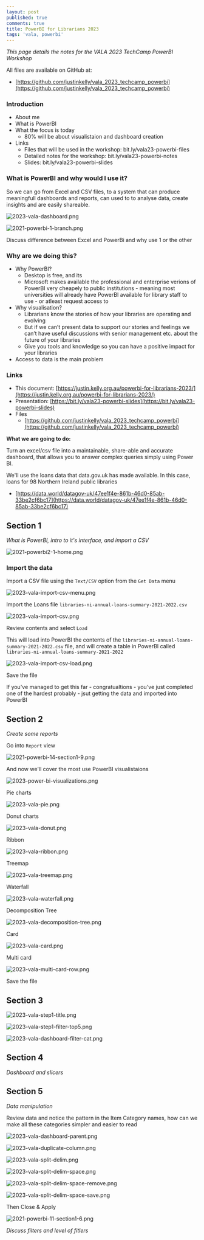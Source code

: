 ```yaml
---
layout: post
published: true
comments: true
title: PowerBI for Librarians 2023
tags: 'vala, powerbi'
---
```

_This page details the notes for the VALA 2023 TechCamp PowerBI Workshop_

All files are available on GitHub at: 
* [https://github.com/justinkelly/vala_2023_techcamp_powerbi](https://github.com/justinkelly/vala_2023_techcamp_powerbi)

### Introduction

- About me
- What is PowerBI
- What the focus is today
  - 80% will be about visualistaion and dashboard creation
- Links
  - Files that will be used in the workshop: bit.ly/vala23-powerbi-files
  - Detailed notes for the workshop: bit.ly/vala23-powerbi-notes
  - Slides: bit.ly/vala23-powerbi-slides
  
### What is PowerBI and why would I use it?

So we can go from Excel and CSV files, to a system that can produce meaningfull dashboards and reports, can used to to analyse data, create insights and are easily shareable.

![2023-vala-dashboard.png]({{site.baseurl}}/img/2023-vala-dashboard.png)

![2021-powerbi-1-branch.png]({{site.baseurl}}/img/2021-powerbi-1-branch.png)

Discuss difference between Excel and PowerBi and why use 1 or the other


### Why are we doing this?

* Why PowerBI?
  * Desktop is free, and its 
  * Microsoft makes available the professional and enterprise verions of PowerBI very cheapely to public institutions - meaning most universities will already have PowerBI available for library staff to use - or atleast request access to
* Why visualisation?
  * Librarians know the stories of how your libraries are operating and evolving
  * But if we can’t present data to support our stories and feelings we can’t have useful discussions with senior management etc. about the future of your libraries
  * Give you tools and knowledge so you can have a positive impact for your libraries
* Access to data is the main problem

### Links

* This document: [https://justin.kelly.org.au/powerbi-for-librarians-2023/](https://justin.kelly.org.au/powerbi-for-librarians-2023/)
* Presentation: [https://bit.ly/vala23-powerbi-slides](https://bit.ly/vala23-powerbi-slides)
* Files
  * [https://github.com/justinkelly/vala_2023_techcamp_powerbi](https://github.com/justinkelly/vala_2023_techcamp_powerbi)


**What we are going to do:**

Turn an excel/csv file into a maintainable, share-able and accurate dashboard, that allows you to answer complex queries simply using Power BI.

We'll use the loans data that data.gov.uk has made available. In this case, loans for 98 Northern Ireland public libraries

* [https://data.world/datagov-uk/47ee1f4e-861b-46d0-85ab-33be2cf6bc17](https://data.world/datagov-uk/47ee1f4e-861b-46d0-85ab-33be2cf6bc17)

## Section 1

_What is PowerBI, intro to it's interface, and import a CSV_

![2021-powerbi2-1-home.png]({{site.baseurl}}/img/2021-powerbi2-1-home.png)


### Import the data

Import a CSV file using the `Text/CSV` option from the `Get Data` menu

![2023-vala-import-csv-menu.png]({{site.baseurl}}/img/2023-vala-import-csv-menu.png)


Import the Loans file `libraries-ni-annual-loans-summary-2021-2022.csv` 

![2023-vala-import-csv.png]({{site.baseurl}}/img/2023-vala-import-csv.png)


Review contents and select `Load`

This will load into PowerBI the contents of the `libraries-ni-annual-loans-summary-2021-2022.csv` file, and will create a table in PowerBI called `libraries-ni-annual-loans-summary-2021-2022`

![2023-vala-import-csv-load.png]({{site.baseurl}}/img/2023-vala-import-csv-load.png)

Save the file

If you've managed to get this far - congratualtions - you've just completed one of the hardest probably - jsut getting the data and imported into PowerBI

## Section 2  
_Create some reports_

Go into `Report` view

![2021-powerbi-14-section1-9.png]({{site.baseurl}}/img/2021-powerbi-14-section1-9.png)

And now we'll cover the most use PowerBI visualistaions

![2023-power-bi-visualizations.png]({{site.baseurl}}/img/2023-power-bi-visualizations.png)


Pie charts

![2023-vala-pie.png]({{site.baseurl}}/img/2023-vala-pie.png)

Donut charts

![2023-vala-donut.png]({{site.baseurl}}/img/2023-vala-donut.png)


Ribbon

![2023-vala-ribbon.png]({{site.baseurl}}/img/2023-vala-ribbon.png)


Treemap

![2023-vala-treemap.png]({{site.baseurl}}/img/2023-vala-treemap.png)


Waterfall

![2023-vala-waterfall.png]({{site.baseurl}}/img/2023-vala-waterfall.png)

Decomposition Tree

![2023-vala-decomposition-tree.png]({{site.baseurl}}/img/2023-vala-decomposition-tree.png)


Card

![2023-vala-card.png]({{site.baseurl}}/img/2023-vala-card.png)

Multi card

![2023-vala-multi-card-row.png]({{site.baseurl}}/img/2023-vala-multi-card-row.png)


Save the file


## Section 3


![2023-vala-step1-title.png]({{site.baseurl}}/img/2023-vala-step1-title.png)

![2023-vala-step1-filter-top5.png]({{site.baseurl}}/img/2023-vala-step1-filter-top5.png)

![2023-vala-dashboard-filter-cat.png]({{site.baseurl}}/img/2023-vala-dashboard-filter-cat.png)





## Section 4
_Dashboard and slicers_



## Section 5
_Data manipulation_

Review data and notice the pattern in the Item Category names, how can we make all these categories simpler and easier to read 

![2023-vala-dashboard-parent.png]({{site.baseurl}}/img/2023-vala-dashboard-parent.png)

![2023-vala-duplicate-column.png]({{site.baseurl}}/img/2023-vala-duplicate-column.png)


![2023-vala-split-delim.png]({{site.baseurl}}/img/2023-vala-split-delim.png)

![2023-vala-split-delim-space.png]({{site.baseurl}}/img/2023-vala-split-delim-space.png)

![2023-vala-split-delim-space-remove.png]({{site.baseurl}}/img/2023-vala-split-delim-space-remove.png)

![2023-vala-split-delim-space-save.png]({{site.baseurl}}/img/2023-vala-split-delim-space-save.png)


Then Close & Apply

![2021-powerbi-11-section1-6.png]({{site.baseurl}}/img/2021-powerbi-11-section1-6.png)



_Discuss filters and level of fitlers_
